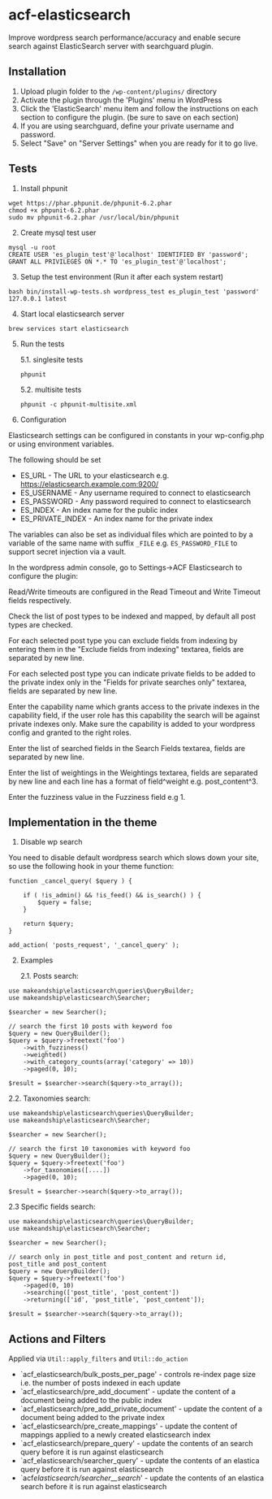 # acf-elasticsearch

Improve wordpress search performance/accuracy and enable secure search against
ElasticSearch server with searchguard plugin.

## Installation

1. Upload plugin folder to the `/wp-content/plugins/` directory
2. Activate the plugin through the 'Plugins' menu in WordPress
3. Click the 'ElasticSearch' menu item and follow the instructions on each
   section to configure the plugin. (be sure to save on each section)
4. If you are using searchguard, define your private username and password.
5. Select "Save" on "Server Settings" when you are ready for it to go live.

## Tests

1. Install phpunit

```
wget https://phar.phpunit.de/phpunit-6.2.phar
chmod +x phpunit-6.2.phar
sudo mv phpunit-6.2.phar /usr/local/bin/phpunit
```

2. Create mysql test user

```
mysql -u root
CREATE USER 'es_plugin_test'@'localhost' IDENTIFIED BY 'password';
GRANT ALL PRIVILEGES ON *.* TO 'es_plugin_test'@'localhost';
```

3. Setup the test environment (Run it after each system restart)

```
bash bin/install-wp-tests.sh wordpress_test es_plugin_test 'password' 127.0.0.1 latest
```

4. Start local elasticsearch server

```
brew services start elasticsearch
```

5. Run the tests

   5.1. singlesite tests

   ```
   phpunit
   ```

   5.2. multisite tests

   ```
   phpunit -c phpunit-multisite.xml
   ```

6. Configuration

Elasticsearch settings can be configured in constants in your wp-config.php or
using environment variables.

The following should be set

- ES_URL - The URL to your elasticsearch e.g. https://elasticsearch.example.com:9200/
- ES_USERNAME - Any username required to connect to elasticsearch
- ES_PASSWORD - Any password required to connect to elasticsearch
- ES_INDEX - An index name for the public index
- ES_PRIVATE_INDEX - An index name for the private index

The variables can also be set as individual files which are pointed to by a variable
of the same name with suffix `_FILE` e.g. `ES_PASSWORD_FILE` to support secret
injection via a vault.

In the wordpress admin console, go to Settings->ACF Elasticsearch to configure
the plugin:

Read/Write timeouts are configured in the Read Timeout and Write Timeout
fields respectively.

Check the list of post types to be indexed and mapped, by default all post
types are checked.

For each selected post type you can exclude fields from indexing by
entering them in the "Exclude fields from indexing" textarea, fields are
separated by new line.

For each selected post type you can indicate private fields to be added to
the private index only in the "Fields for private searches only" textarea,
fields are separated by new line.

Enter the capability name which grants access to the private indexes in
the capability field, if the user role has this capability the search will be
against private indexes only. Make sure the capability is added to your
wordpress config and granted to the right roles.

Enter the list of searched fields in the Search Fields textarea, fields
are separated by new line.

Enter the list of weightings in the Weightings textarea, fields are
separated by new line and each line has a format of field^weight e.g.
post_content^3.

Enter the fuzziness value in the Fuzziness field e.g 1.

## Implementation in the theme

1. Disable wp search

You need to disable default wordpress search which slows down your site, so use
the following hook in your theme function:

```
function _cancel_query( $query ) {

    if ( !is_admin() && !is_feed() && is_search() ) {
        $query = false;
    }

    return $query;
}

add_action( 'posts_request', '_cancel_query' );
```

2. Examples

   2.1. Posts search:

```
use makeandship\elasticsearch\queries\QueryBuilder;
use makeandship\elasticsearch\Searcher;

$searcher = new Searcher();

// search the first 10 posts with keyword foo
$query = new QueryBuilder();
$query = $query->freetext('foo')
    ->with_fuzziness()
    ->weighted()
    ->with_category_counts(array('category' => 10))
    ->paged(0, 10);

$result = $searcher->search($query->to_array());
```

2.2. Taxonomies search:

```
use makeandship\elasticsearch\queries\QueryBuilder;
use makeandship\elasticsearch\Searcher;

$searcher = new Searcher();

// search the first 10 taxonomies with keyword foo
$query = new QueryBuilder();
$query = $query->freetext('foo')
    ->for_taxonomies([....])
    ->paged(0, 10);

$result = $searcher->search($query->to_array());
```

2.3 Specific fields search:

```
use makeandship\elasticsearch\queries\QueryBuilder;
use makeandship\elasticsearch\Searcher;

$searcher = new Searcher();

// search only in post_title and post_content and return id, post_title and post_content
$query = new QueryBuilder();
$query = $query->freetext('foo')
    ->paged(0, 10)
    ->searching(['post_title', 'post_content'])
    ->returning(['id', 'post_title', 'post_content']);

$result = $searcher->search($query->to_array());
```

## Actions and Filters

Applied via `Util::apply_filters` and `Util::do_action`

- `acf_elasticsearch/bulk_posts_per_page' - controls re-index page size i.e. the number of posts indexed in each update
- `acf_elasticsearch/pre_add_document' - update the content of a document being added to the public index
- `acf_elasticsearch/pre_add_private_document' - update the content of a document being added to the private index
- `acf_elasticsearch/pre_create_mappings' - update the content of mappings applied to a newly created elasticsearch index
- `acf_elasticsearch/prepare_query' - update the contents of an search query before it is run against elasticsearch
- `acf_elasticsearch/searcher_query' - update the contents of an elastica query before it is run against elasticsearch
- `acf*elasticsearch/searcher\_\_search*' - update the contents of an elastica search before it is run against elasticsearch

